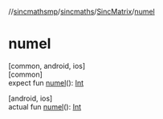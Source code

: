 //[sincmathsmp](../../../index.md)/[sincmaths](../index.md)/[SincMatrix](index.md)/[numel](numel.md)

# numel

[common, android, ios]\
[common]\
expect fun [numel](numel.md)(): [Int](https://kotlinlang.org/api/latest/jvm/stdlib/kotlin/-int/index.html)

[android, ios]\
actual fun [numel](numel.md)(): [Int](https://kotlinlang.org/api/latest/jvm/stdlib/kotlin/-int/index.html)
